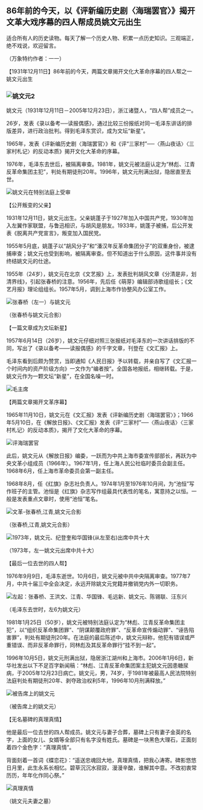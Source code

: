 ## 86年前的今天，以《评新编历史剧〈海瑞罢官〉》揭开文革大戏序幕的四人帮成员姚文元出生

适合所有人的历史读物。每天了解一个历史人物、积累一点历史知识。三观端正，绝不戏说，欢迎留言。  

（万象特约作者：一一）

【1931年12月11日】86年前的今天，两篇文章揭开文化大革命序幕的四人帮之一姚文元出生

### ![姚文元2](姚文元2.jpg)

姚文元（1931年12月11日－2005年12月23日），浙江诸暨人，“四人帮”成员之一。

26岁，发表《录以备考──读报偶感》，通过比较三份报纸对同一毛泽东讲话的排版差异，进行政治批判。得到毛泽东赏识，成为文坛“新星”。

1965年，发表《评新编历史剧〈海瑞罢官〉》和《评“三家村”──〈燕山夜话〉〈三家村札记〉的反动本质》揭开文化大革命的序幕。

1976年，毛泽东去世后，被隔离审查。1981年，姚文元被法庭认定为“林彪、江青反革命集团主犯”，判处有期徒刑20年。1996年，姚文元刑满出狱，隐居直至去世。

![姚文元在特别法庭上受审](姚文元在特别法庭上受审.jpg)



【公开叛变的父亲】

1931年12月11日，姚文元出生。父亲姚蓬子于1927年加入中国共产党，1930年加入左翼作家联盟，与鲁迅相识，与胡风是朋友。1933年，姚蓬子被捕，后公开发表《脱离共产党宣言》，叛变加入国民党。

1955年5月底，姚蓬子以“胡风分子”和“潘汉年反革命集团分子”的双重身份，被逮捕审查；姚文元也受到影响，被隔离审查。但不知道出于什么原因，这件事并没有终结姚文元的仕途。

1955年（24岁），姚文元在北京《文艺报》上，发表批判胡风文章《分清是非，划清界线》，引起张春桥的注意。1956年，先后任《萌芽》编辑部诗歌组组长；《文艺月报》理论组组长。1957年5月，调到上海市作协整风办公室工作。

![张春桥（左一）与姚文元](张春桥（左一）与姚文元.jpg)

（张春桥与姚文元合影）

【一篇文章成为文坛新星】

1957年6月14日（26岁），姚文元仔细对照三张报纸对毛泽东的一次讲话排版的不同，写出了《录以备考——读报偶感》的千字文章，刊登在《文汇报》上。

毛泽东看到后颇为赞赏，当即通知《人民日报》予以转载，并亲自写了《文汇报一个时间内的资产阶级方向》一文作为“编者按”。全国各地报纸，相继转载。于是，姚文元作为一颗文坛“新星”，在全国名噪一时。

![毛主席](毛主席.gif)

【两篇文章揭开文革序幕】

1965年11月10日，姚文元在《文汇报》发表《评新编历史剧〈海瑞罢官〉》；1966年5月10日，在《解放日报》、《文汇报》发表《评“三家村”──〈燕山夜话〉〈三家村札记〉的反动本质》，揭开了文化大革命的序幕。

![评海瑞罢官](评海瑞罢官.jpg)

此后，姚文元从《解放日报》编委，一跃而为中共上海市委宣传部部长，再跃为中央文革小组成员（1966年）。1967年1月，任上海人民公社临时委员会副主任。1968年6月，任上海市革命委员会第一副主任。

1968年8月，任《红旗》杂志社负责人。1974年1月至1976年10月间，为“池恒”写作班子的主管。池恒是《红旗》杂志写作组最具代表性的笔名，寓意持之以恒。一般是发表重点文章时，使用“池恒”笔名。

![文革-张春桥,江青,姚文元合影](文革-张春桥,江青,姚文元合影.jpeg)

（张春桥,江青,姚文元合影）

![1973年，姚文元、纪登奎和华国锋(从左至右)出席中共十大](1973年，姚文元、纪登奎和华国锋(从左至右)出席中共十大.jpg)

（1973年，左一姚文元出席中共十大）

【最后一位去世的四人帮】

1976年9月9日，毛泽东逝世。10月6日，姚文元被中共中央隔离审查。1977年7月，中共十届三中全会决定，永远开除姚文元党籍并撤销党内外一切职务。

![左起：张春桥、王洪文、江青、华国锋、毛远新、姚文元、陈锡联、汪东兴](左起：张春桥、王洪文、江青、华国锋、毛远新、姚文元、陈锡联、汪东兴.jpg)

（毛泽东去世时，左6为姚文元）

1981年1月25日（50岁），姚文元被特别法庭认定为“林彪、江青反革命集团主犯”，以“组织反革命集团罪”、“阴谋颠覆政府罪”、“反革命宣传煽动罪”、“诬告陷害罪”，判处有期徒刑20年。在法庭的最后陈述中，姚文元辩称，他犯有错误或严重错误、而非反革命罪行，同林彪及其反革命罪行“挂不到一起”。

1996年10月5日，姚文元刑满出狱，隐居浙江湖州和上海市。2006年1月6日，新华社发出以下不足百字新闻稿：“林彪、江青反革命集团案主犯姚文元因患糖尿病，于2005年12月23日病亡。姚文元，男，74岁，于1981年被最高人民法院特别法庭判处有期徒刑20年、剥夺政治权利5年，1996年10月刑满释放。”

![被告席上的姚文元](被告席上的姚文元.jpg)

（被告席上的姚文元）

【无名墓碑的真理真情】

他是最后一位去世的四人帮成员。姚文元与妻子合葬，墓碑上只有妻子金英的名字，上面的女儿、女婿等全部只有名字没有姓氏。墓碑是一块黑色大理石，正面刻着四个金色字：“真理真情”。

背面刻着一首词《蝶恋花》：“遥送忠魂回大地，真理真情，把我心涛寄。碑影悠悠日月里，此生永系长相忆。碧草沉沉水寂寂，漫漫辛酸，谁解其中意。不改初衷常历历，年年化作同心祭。”

![真理真情](真理真情.jpeg)

（姚文元夫妻之墓）

### 

